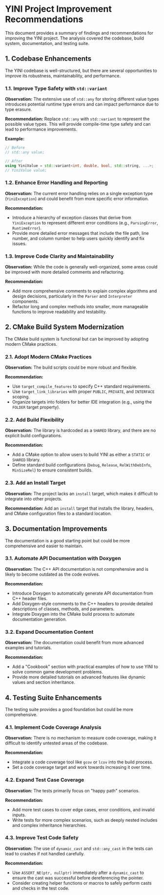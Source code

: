 # YINI Project Improvement Recommendations

This document provides a summary of findings and recommendations for improving the YINI project. The analysis covered the codebase, build system, documentation, and testing suite.

## 1. Codebase Enhancements

The YINI codebase is well-structured, but there are several opportunities to improve its robustness, maintainability, and performance.

### 1.1. Improve Type Safety with `std::variant`

**Observation:** The extensive use of `std::any` for storing different value types introduces potential runtime type errors and can impact performance due to type erasure.

**Recommendation:** Replace `std::any` with `std::variant` to represent the possible value types. This will provide compile-time type safety and can lead to performance improvements.

**Example:**
```cpp
// Before
// std::any value;

// After
using YiniValue = std::variant<int, double, bool, std::string, ...>;
// YiniValue value;
```

### 1.2. Enhance Error Handling and Reporting

**Observation:** The current error handling relies on a single exception type (`YiniException`) and could benefit from more specific error information.

**Recommendation:**
- Introduce a hierarchy of exception classes that derive from `YiniException` to represent different error conditions (e.g., `ParsingError`, `RuntimeError`).
- Provide more detailed error messages that include the file path, line number, and column number to help users quickly identify and fix issues.

### 1.3. Improve Code Clarity and Maintainability

**Observation:** While the code is generally well-organized, some areas could be improved with more detailed comments and refactoring.

**Recommendation:**
- Add more comprehensive comments to explain complex algorithms and design decisions, particularly in the `Parser` and `Interpreter` components.
- Refactor long and complex methods into smaller, more manageable functions to improve readability and testability.

## 2. CMake Build System Modernization

The CMake build system is functional but can be improved by adopting modern CMake practices.

### 2.1. Adopt Modern CMake Practices

**Observation:** The build scripts could be more robust and flexible.

**Recommendation:**
- Use `target_compile_features` to specify C++ standard requirements.
- Use `target_link_libraries` with proper `PUBLIC`, `PRIVATE`, and `INTERFACE` scoping.
- Organize targets into folders for better IDE integration (e.g., using the `FOLDER` target property).

### 2.2. Add Build Flexibility

**Observation:** The library is hardcoded as a `SHARED` library, and there are no explicit build configurations.

**Recommendation:**
- Add a CMake option to allow users to build YINI as either a `STATIC` or `SHARED` library.
- Define standard build configurations (`Debug`, `Release`, `RelWithDebInfo`, `MinSizeRel`) to ensure consistent builds.

### 2.3. Add an Install Target

**Observation:** The project lacks an `install` target, which makes it difficult to integrate into other projects.

**Recommendation:** Add an `install` target that installs the library, headers, and CMake configuration files to a standard location.

## 3. Documentation Improvements

The documentation is a good starting point but could be more comprehensive and easier to maintain.

### 3.1. Automate API Documentation with Doxygen

**Observation:** The C++ API documentation is not comprehensive and is likely to become outdated as the code evolves.

**Recommendation:**
- Introduce Doxygen to automatically generate API documentation from C++ header files.
- Add Doxygen-style comments to the C++ headers to provide detailed descriptions of classes, methods, and parameters.
- Integrate Doxygen into the CMake build process to automate documentation generation.

### 3.2. Expand Documentation Content

**Observation:** The documentation could benefit from more advanced examples and tutorials.

**Recommendation:**
- Add a "Cookbook" section with practical examples of how to use YINI to solve common game development problems.
- Provide more detailed tutorials on advanced features like dynamic values and section inheritance.

## 4. Testing Suite Enhancements

The testing suite provides a good foundation but could be more comprehensive.

### 4.1. Implement Code Coverage Analysis

**Observation:** There is no mechanism to measure code coverage, making it difficult to identify untested areas of the codebase.

**Recommendation:**
- Integrate a code coverage tool like `gcov` or `lcov` into the build process.
- Set a code coverage target and work towards increasing it over time.

### 4.2. Expand Test Case Coverage

**Observation:** The tests primarily focus on "happy path" scenarios.

**Recommendation:**
- Add more test cases to cover edge cases, error conditions, and invalid inputs.
- Write tests for more complex scenarios, such as deeply nested includes and complex inheritance hierarchies.

### 4.3. Improve Test Code Safety

**Observation:** The use of `dynamic_cast` and `std::any_cast` in the tests can lead to crashes if not handled carefully.

**Recommendation:**
- Use `ASSERT_NE(ptr, nullptr)` immediately after a `dynamic_cast` to ensure the cast was successful before dereferencing the pointer.
- Consider creating helper functions or macros to safely perform casts and checks in the test code.